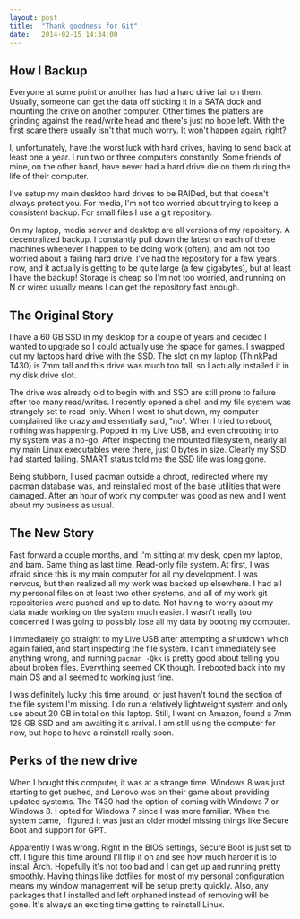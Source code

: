 ```yaml
---
layout: post
title:  "Thank goodness for Git"
date:   2014-02-15 14:34:00
---
```


## How I Backup

Everyone at some point or another has had a hard drive fail on them.  Usually, someone can get the data off sticking it in a SATA dock and mounting the drive on another computer.  Other times the platters are grinding against the read/write head and there's just no hope left.  With the first scare there usually isn't that much worry.  It won't happen again, right?

I, unfortunately, have the worst luck with hard drives, having to send back at least one a year.  I run two or three computers constantly.  Some friends of mine, on the other hand, have never had a hard drive die on them during the life of their computer.

I've setup my main desktop hard drives to be RAIDed, but that doesn't always protect you.  For media, I'm not too worried about trying to keep a consistent backup.  For small files I use a git repository.

On my laptop, media server and desktop are all versions of my repository.  A decentralized backup.  I constantly pull down the latest on each of these machines whenever I happen to be doing work (often), and am not too worried about a failing hard drive.  I've had the repository for a few years now, and it actually is getting to be quite large (a few gigabytes), but at least I have the backup!  Storage is cheap so I'm not too worried, and running on N or wired usually means I can get the repository fast enough.

## The Original Story

I have a 60 GB SSD in my desktop for a couple of years and decided I wanted to upgrade so I could actually use the space for games.  I swapped out my laptops hard drive with the SSD.  The slot on my laptop (ThinkPad T430) is 7mm tall and this drive was much too tall, so I actually installed it in my disk drive slot.

The drive was already old to begin with and SSD are still prone to failure after too many read/writes.  I recently opened a shell and my file system was strangely set to read-only.  When I went to shut down, my computer complained like crazy and essentially said, "no".  When I tried to reboot, nothing was happening.  Popped in my Live USB, and even chrooting into my system was a no-go.  After inspecting the mounted filesystem, nearly all my main Linux executables were there, just 0 bytes in size.  Clearly my SSD had started failing.  SMART status told me the SSD life was long gone.

Being stubborn, I used pacman outside a chroot, redirected where my pacman database was, and reinstalled most of the base utilities that were damaged.  After an hour of work my computer was good as new and I went about my business as usual.

## The New Story

Fast forward a couple months, and I'm sitting at my desk, open my laptop, and bam.  Same thing as last time.  Read-only file system.  At first, I was afraid since this is my main computer for all my development.  I was nervous, but then realized all my work was backed up elsewhere.  I had all my personal files on at least two other systems, and all of my work git repositories were pushed and up to date.  Not having to worry about my data made working on the system much easier.  I wasn't really too concerned I was going to possibly lose all my data by booting my computer.

I immediately go straight to my Live USB after attempting a shutdown which again failed, and start inspecting the file system.  I can't immediately see anything wrong, and running `pacman -Qkk` is pretty good about telling you about broken files.  Everything seemed OK though.  I rebooted back into my main OS and all seemed to working just fine.

I was definitely lucky this time around, or just haven't found the section of the file system I'm missing.  I do run a relatively lightweight system and only use about 20 GB in total on this laptop.  Still, I went on Amazon, found a 7mm 128 GB SSD and am awaiting it's arrival.  I am still using the computer for now, but hope to have a reinstall really soon.

## Perks of the new drive

When I bought this computer, it was at a strange time.  Windows 8 was just starting to get pushed, and Lenovo was on their game about providing updated systems.  The T430 had the option of coming with Windows 7 or Windows 8.  I opted for Windows 7 since I was more familiar.  When the system came, I figured it was just an older model missing things like Secure Boot and support for GPT.

Apparently I was wrong.  Right in the BIOS settings, Secure Boot is just set to off.  I figure this time around I'll flip it on and see how much harder it is to install Arch.  Hopefully it's not too bad and I can get up and running pretty smoothly.  Having things like dotfiles for most of my personal configuration means my window management will be setup pretty quickly.  Also, any packages that I installed and left orphaned instead of removing will be gone.  It's always an exciting time getting to reinstall Linux.
